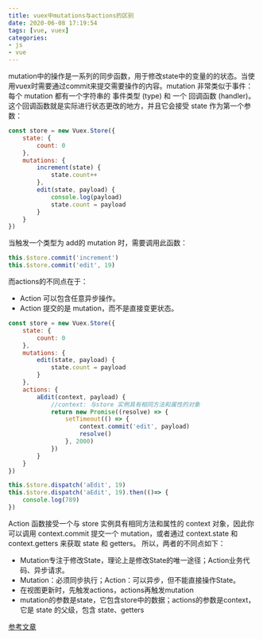 ```yaml
---
title: vuex中mutations与actions的区别
date: 2020-06-08 17:19:54
tags: [vue, vuex]
categories: 
- js
- vue
---
```


mutation中的操作是一系列的同步函数，用于修改state中的变量的的状态。当使用vuex时需要通过commit来提交需要操作的内容。mutation 非常类似于事件：每个 mutation 都有一个字符串的 事件类型 (type) 和 一个 回调函数 (handler)。这个回调函数就是实际进行状态更改的地方，并且它会接受 state 作为第一个参数：

```js
const store = new Vuex.Store({
    state: {
        count: 0
    },
    mutations: {
        increment(state) {
            state.count++
        },
        edit(state, payload) {
            console.log(payload)
            state.count = payload
        }
    }
})
```

当触发一个类型为 add的 mutation 时，需要调用此函数： 

```js
this.$store.commit('increment')
this.$store.commit('edit', 19)
```

而actions的不同点在于：

- Action 可以包含任意异步操作。
- Action 提交的是 mutation，而不是直接变更状态。

```js
const store = new Vuex.Store({
    state: {
        count: 0
    },
    mutations: {
        edit(state, payload) {
            state.count = payload
        }
    },
    actions: {
        aEdit(context, payload) {
            //context: 与store 实例具有相同方法和属性的对象
            return new Promise((resolve) => {
                setTimeout(() => {
                    context.commit('edit', payload)
                    resolve()
                }, 2000)
            })
        }
    }
})
```

```js
this.$store.dispatch('aEdit', 19)
this.$store.dispatch('aEdit', 19).then(()=> {
    console.log(789)
})
```

Action 函数接受一个与 store 实例具有相同方法和属性的 context 对象，因此你可以调用 context.commit 提交一个 mutation，或者通过 context.state 和 context.getters 来获取 state 和 getters。 所以，两者的不同点如下：

- Mutation专注于修改State，理论上是修改State的唯一途径；Action业务代码、异步请求。
- Mutation：必须同步执行；Action：可以异步，但不能直接操作State。
- 在视图更新时，先触发actions，actions再触发mutation
- mutation的参数是state，它包含store中的数据；actions的参数是context，它是 state 的父级，包含 state、getters

[参考文章](https://zhuanlan.zhihu.com/p/100861873?from_voters_page=true) 